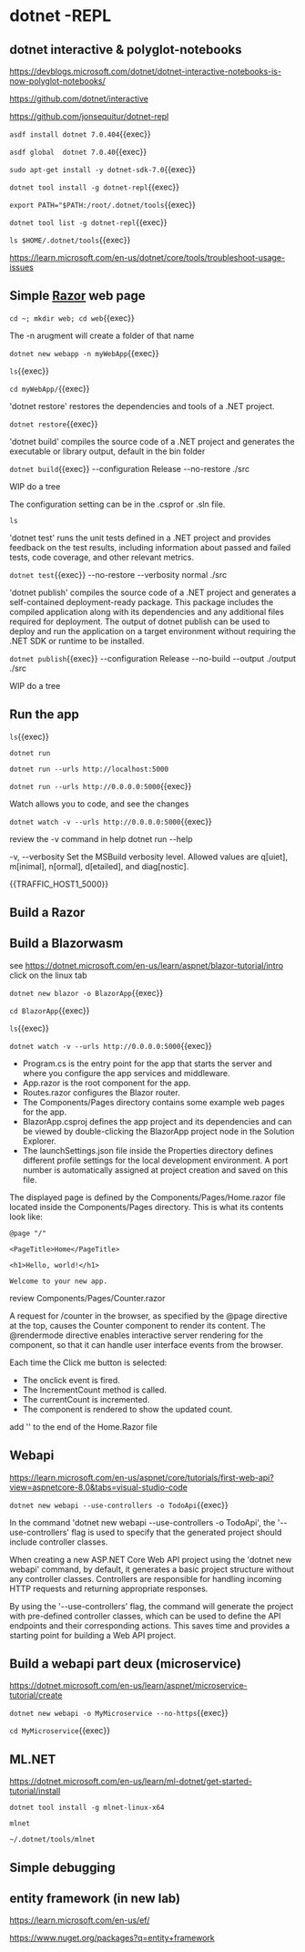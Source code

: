 # dotnet -REPL  

## dotnet interactive & polyglot-notebooks

https://devblogs.microsoft.com/dotnet/dotnet-interactive-notebooks-is-now-polyglot-notebooks/

https://github.com/dotnet/interactive

https://github.com/jonsequitur/dotnet-repl

`asdf install dotnet 7.0.404`{{exec}}

`asdf global  dotnet 7.0.40`{{exec}}

`sudo apt-get install -y dotnet-sdk-7.0`{{exec}}

`dotnet tool install -g dotnet-repl`{{exec}}

`export PATH="$PATH:/root/.dotnet/tools`{{exec}}

`dotnet tool list -g dotnet-repl`{{exec}}

`ls $HOME/.dotnet/tools`{{exec}}

https://learn.microsoft.com/en-us/dotnet/core/tools/troubleshoot-usage-issues



## Simple [Razor](https://learn.microsoft.com/en-us/aspnet/core/razor-pages/?view=aspnetcore-8.0&tabs=visual-studio-code) web page

`cd ~; mkdir web; cd web`{{exec}}

The -n arugment will create a folder of that name

`dotnet new webapp -n myWebApp`{{exec}}

`ls`{{exec}}

`cd myWebApp/`{{exec}}

'dotnet restore' restores the dependencies and tools of a .NET project.

`dotnet restore`{{exec}}

'dotnet build' compiles the source code of a .NET project and generates the executable or library output, default in the bin folder

`dotnet build`{{exec}} --configuration Release --no-restore ./src

WIP do a tree

The configuration setting can be in the .csprof or .sln file.

`ls`

'dotnet test' runs the unit tests defined in a .NET project and provides feedback on the test results, including information about passed and failed tests, code coverage, and other relevant metrics.

`dotnet test`{{exec}} --no-restore --verbosity normal ./src

'dotnet publish' compiles the source code of a .NET project and generates a self-contained deployment-ready package. This package includes the compiled application along with its dependencies and any additional files required for deployment. The output of dotnet publish can be used to deploy and run the application on a target environment without requiring the .NET SDK or runtime to be installed.

`dotnet publish`{{exec}} --configuration Release --no-build --output ./output ./src

WIP do a tree

## Run the app

`ls`{{exec}}

`dotnet run`

`dotnet run --urls http://localhost:5000`

`dotnet run --urls http://0.0.0.0:5000`{{exec}}

Watch allows you to code, and see the changes

`dotnet watch -v --urls http://0.0.0.0:5000`{{exec}}

review the -v command in help dotnet run --help

 -v, --verbosity <LEVEL> Set the MSBuild verbosity level. Allowed values are q[uiet], m[inimal], n[ormal], d[etailed], and diag[nostic].

{{TRAFFIC_HOST1_5000}}

## Build a Razor

## Build a Blazorwasm

see https://dotnet.microsoft.com/en-us/learn/aspnet/blazor-tutorial/intro   click on the linux tab

`dotnet new blazor -o BlazorApp`{{exec}}

`cd BlazorApp`{{exec}}

`ls`{{exec}}

`dotnet watch -v --urls http://0.0.0.0:5000`{{exec}}


- Program.cs is the entry point for the app that starts the server and where you configure the app services and middleware.
- App.razor is the root component for the app.
- Routes.razor configures the Blazor router.
- The Components/Pages directory contains some example web pages for the app.
- BlazorApp.csproj defines the app project and its dependencies and can be viewed by double-clicking the BlazorApp project node in the Solution Explorer.
- The launchSettings.json file inside the Properties directory defines different profile settings for the local development environment. A port number is automatically assigned at project creation and saved on this file.

The displayed page is defined by the Components/Pages/Home.razor file located inside the Components/Pages directory. This is what its contents look like:
```
@page "/"

<PageTitle>Home</PageTitle>

<h1>Hello, world!</h1>

Welcome to your new app.
```

review Components/Pages/Counter.razor

A request for /counter in the browser, as specified by the @page directive at the top, causes the Counter component to render its content. The @rendermode directive enables interactive server rendering for the component, so that it can handle user interface events from the browser.

Each time the Click me button is selected:

- The onclick event is fired.
- The IncrementCount method is called.
- The currentCount is incremented.
- The component is rendered to show the updated count.



add '<Counter />'  to the end of the Home.Razor file

## Webapi

https://learn.microsoft.com/en-us/aspnet/core/tutorials/first-web-api?view=aspnetcore-8.0&tabs=visual-studio-code

`dotnet new webapi --use-controllers -o TodoApi`{{exec}}

 

In the command 'dotnet new webapi --use-controllers -o TodoApi', the '--use-controllers' flag is used to specify that the generated project should include controller classes.

 

When creating a new ASP.NET Core Web API project using the 'dotnet new webapi' command, by default, it generates a basic project structure without any controller classes. Controllers are responsible for handling incoming HTTP requests and returning appropriate responses.

 

By using the '--use-controllers' flag, the command will generate the project with pre-defined controller classes, which can be used to define the API endpoints and their corresponding actions. This saves time and provides a starting point for building a Web API project.


## Build a webapi part deux (microservice)

https://dotnet.microsoft.com/en-us/learn/aspnet/microservice-tutorial/create

`dotnet new webapi -o MyMicroservice --no-https`{{exec}}

`cd MyMicroservice`{{exec}}

## ML.NET

https://dotnet.microsoft.com/en-us/learn/ml-dotnet/get-started-tutorial/install


`dotnet tool install -g mlnet-linux-x64`


`mlnet`

`~/.dotnet/tools/mlnet`


## Simple debugging

## entity framework (in new lab)

https://learn.microsoft.com/en-us/ef/

https://www.nuget.org/packages?q=entity+framework

